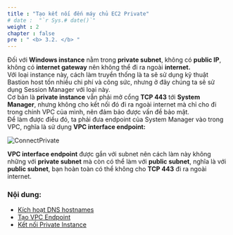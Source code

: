 ```yaml
---
title : "Tạo kết nối đến máy chủ EC2 Private"
# date :  "`r Sys.# date()`" 
weight : 2 
chapter : false
pre : " <b> 3.2. </b> "
---
```

Đối với **Windows instance** nằm trong **private subnet**, không có **public IP**, không có **internet gateway** nên không thể đi ra ngoài **internet.**\
Với loại instance này, cách làm truyền thống là ta sẽ sử dụng kỹ thuật Bastion host tốn nhiều chi phí và công sức, nhưng ở đây chúng ta sẽ sử dụng Session Manager với loại này.\
Cơ bản là **private instance** vẫn phải mở cổng **TCP 443** tới **System Manager**, nhưng không cho kết nối đó đi ra ngoài internet mà chỉ cho đi trong chính VPC của mình, nên đảm bảo được vấn đề bảo mật.\
Để làm được điều đó, ta phải đưa endpoint của System Manager vào trong VPC, nghĩa là sử dụng **VPC interface endpoint:** 

![ConnectPrivate](/images/arc-03.png) 

**VPC interface endpoint** được gắn với subnet nên cách làm này không những với **private subnet** mà còn có thể làm với **public subnet**, nghĩa là với **public subnet**, bạn hoàn toàn có thể không cho **TCP 443** đi ra ngoài internet.

### Nội dung:
   - [Kích hoạt DNS hostnames](./3.2.1-enablevpcdns/)
   - [Tạo VPC Endpoint](./3.2.2-createvpcendpoint/)
   - [Kết nối Private Instance](./3.3.3-connectec2/)

